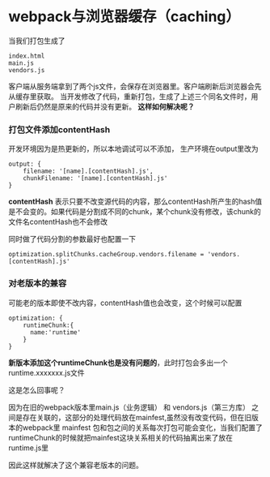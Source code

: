 # webpack与浏览器缓存（caching）

当我们打包生成了

```
index.html
main.js
vendors.js
```

客户端从服务端拿到了两个js文件，会保存在浏览器里。客户端刷新后浏览器会先从缓存里获取。
当开发修改了代码，重新打包，生成了上述三个同名文件时，用户刷新后仍然是原来的代码并没有更新。
**这样如何解决呢？**

### 打包文件添加contentHash

开发环境因为是热更新的，所以本地调试可以不添加，
生产环境在output里改为

```
output: {
    filename: '[name].[contentHash].js',
    chunkFilename: '[name].[contentHash].js'
}
```

**contentHash** 表示只要不改变源代码的内容，那么contentHash所产生的hash值是不会变的。如果代码是分割成不同的chunk，某个chunk没有修改，该chunk的文件名contentHash也不会修改

同时做了代码分割的参数最好也配置一下

```
optimization.splitChunks.cacheGroup.vendors.filename = 'vendors.[contentHash].js'
```

### 对老版本的兼容

可能老的版本即使不改内容，contentHash值也会改变，这个时候可以配置

```
optimization: {
    runtimeChunk:{
      name:'runtime'
    }
}
```

**新版本添加这个runtimeChunk也是没有问题的**，此时打包会多出一个runtime.xxxxxxx.js文件

这是怎么回事呢？

因为在旧的webpack版本里main.js（业务逻辑） 和 vendors.js（第三方库） 之间是存在关联的，这部分的处理代码放在mainfest,虽然没有改变代码，但在旧版本的webpack里 mainfest 包和包之间的关系每次打包可能会变化，当我们配置了runtimeChunk的时候就把mainfest这块关系相关的代码抽离出来了放在runtime.js里

因此这样就解决了这个兼容老版本的问题。







